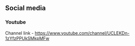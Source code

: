 ## Social media

### Youtube
Channel link - https://www.youtube.com/channel/UCLEKDn-1zYfzPPUkSMkpMFw
